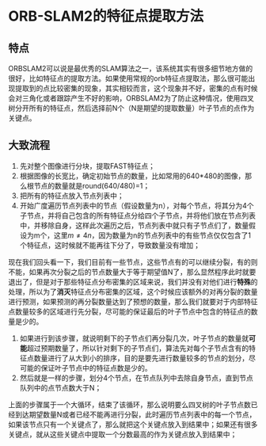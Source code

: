 # ORB-SLAM2的特征点提取方法



## 特点

ORBSLAM2可以说是最优秀的SLAM算法之一，该系统其实有很多细节地方做的很好，比如特征点的提取方法。如果使用常规的orb特征点提取法，那么很可能出现提取到的点比较密集的现象，其实相较而言，这个现象并不好，密集的点有时候会对三角化或者跟踪产生不好的影响，ORBSLAM2为了防止这种情况，使用四叉树分开所有的特征点，然后选择前N个（N是期望的提取数量）叶子节点的点作为关键点。



## 大致流程

1. 先对整个图像进行分块，提取FAST特征点；
2. 根据图像的长宽比，确定初始节点的数量，比如常用的640*480的图像，那么根节点的数量就是round(640/480)=1；
3. 把所有的特征点放入节点列表中；
4. 开始广度遍历节点列表中的节点（假设数量为n），对每个节点，将其分为4个子节点，并将自己包含的所有特征点分给四个子节点，并将他们放在节点列表中，并移除自身，这样此次遍历之后，节点列表中就只有子节点们了，数量假设为m个，这里$m\ne 4n$，因为数量为n的节点列表中的有些节点仅仅包含了1个特征点，这时候就不能再往下分了，导致数量没有增加；

现在我们回头看一下，我们目前有一些节点，这些节点有的可以继续分裂，有的则不能，如果再次分裂之后的节点数量大于等于期望值N了，那么显然程序此时就要退出了，但是对于那些特征点分布密集的区域来说，我们并没有对他们进行**特殊**的处理，所以为了**消灭**特征点分布密集的区域，这个时候应该额外的对再分裂的数量进行预测，如果预测的再分裂数量达到了预想的数量，那么我们就要对于内部特征点数量较多的区域进行先分裂，尽可能的保证最后的叶子节点中包含的特征点的数量是少的。

1. 如果进行到该步骤，就说明剩下的子节点们再分裂几次，叶子节点的数量就**可能**超过预期数量了，所以针对剩下的子节点们，算法先对每个子节点含有的特征点数量进行了从大到小的排序，目的是要先进行数量较多的节点的划分，尽可能的保证叶子节点中的特征点数是少的。
2. 然后就是一样的步骤，划分4个节点，在节点队列中去除自身节点，直到节点队列中的点节点数大于N；

上面的步骤属于一个大循环，结束了该循环，那么说明要么四叉树的叶子节点数已经到达期望数量N或者已经不能再进行分裂，此时遍历节点列表中的每一个节点，如果该节点只有一个关键点了，那么就把这个关键点放入到结果中；如果还有很多关键点，就从这些关键点中提取一个分数最高的作为关键点放入到结果中；

